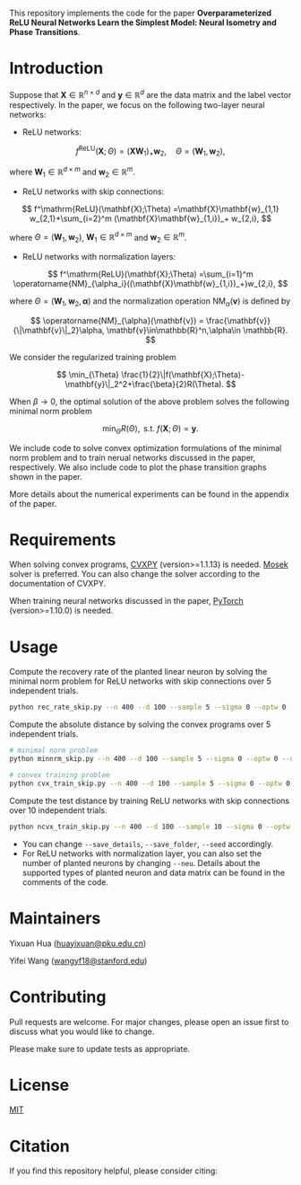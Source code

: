This repository implements the code for the paper **Overparameterized ReLU Neural Networks Learn the Simplest Model: Neural Isometry and Phase Transitions**.

# Introduction

Suppose that $\mathbf{X}\in \mathbb{R}^{n\times d}$ and $\mathbf{y}\in \mathbb{R}^d$ are the data matrix and the label vector respectively. In the paper, we focus on the following two-layer neural networks:

- ReLU networks:

  
$$
f^\mathrm{ReLU}(\mathbf{X};\Theta) =(\mathbf{X}\mathbf{W}_1)_+\mathbf{w}_2, \quad \Theta = (\mathbf{W}_1,\mathbf{w}_2),
$$


where $\mathbf{W}_1\in \mathbb{R}^{d\times m}$ and $\mathbf{w}_2\in \mathbb{R}^{m}$.

- ReLU networks with skip connections:

  
$$
f^\mathrm{ReLU}(\mathbf{X};\Theta) =\mathbf{X}\mathbf{w}_{1,1} w_{2,1}+\sum_{i=2}^m (\mathbf{X}\mathbf{w}_{1,i})_+ w_{2,i},
$$


where $\Theta = (\mathbf{W}_1,\mathbf{w}_2)$, $\mathbf{W}_1\in \mathbb{R}^{d\times m}$ and $\mathbf{w}_2\in \mathbb{R}^{m}$.

- ReLU networks with normalization layers:


$$
f^\mathrm{ReLU}(\mathbf{X};\Theta) =\sum_{i=1}^m \operatorname{NM}_{\alpha_i}((\mathbf{X}\mathbf{w}_{1,i})_+)w_{2,i},
$$


where $\Theta = (\mathbf{W}_1,\mathbf{w}_2,\mathbf{\alpha})$ and the normalization operation $\operatorname{NM}_\alpha(\mathbf{v})$ is defined by


$$
\operatorname{NM}_{\alpha}(\mathbf{v}) = \frac{\mathbf{v}}{\|\mathbf{v}\|_2}\alpha, \mathbf{v}\in\mathbb{R}^n,\alpha\in \mathbb{R}.
$$



We consider the regularized training problem 


$$
\min_{\Theta} \frac{1}{2}\|f(\mathbf{X};\Theta)-\mathbf{y}\|_2^2+\frac{\beta}{2}R(\Theta).
$$


When $\beta\to 0$, the optimal solution of the above problem solves the following minimal norm problem


$$
    \min_{\Theta} R(\Theta), \text{ s.t. } f(\mathbf{X};\Theta)=\mathbf{y}.
$$



We include code to solve convex optimization formulations of the minimal norm problem and to train nerual networks discussed in the paper, respectively. We also include code to plot the phase transition graphs shown in the paper. 

More details about the numerical experiments can be found in the appendix of the paper.

# Requirements

When solving convex programs, [CVXPY](https://www.cvxpy.org/install/index.html) (version>=1.1.13) is needed. [Mosek](https://www.mosek.com/downloads/) solver is preferred. You can also change the solver according to the documentation of CVXPY.

When training neural networks discussed in the paper, [PyTorch](https://pytorch.org/get-started/locally/) (version>=1.10.0) is needed.

# Usage

Compute the recovery rate of the planted linear neuron by solving the minimal norm problem for ReLU networks with skip connections over 5 independent trials. 
```bash
python rec_rate_skip.py --n 400 --d 100 --sample 5 --sigma 0 --optw 0 --optx 0
```

Compute the absolute distance by solving the convex programs over 5 independent trials. 
```bash
# minimal norm problem
python minnrm_skip.py --n 400 --d 100 --sample 5 --sigma 0 --optw 0 --optx 0

# convex training problem
python cvx_train_skip.py --n 400 --d 100 --sample 5 --sigma 0 --optw 0 --optx 0
```

Compute the test distance by training ReLU networks with skip connections over 10 independent trials. 
```bash
python ncvx_train_skip.py --n 400 --d 100 --sample 10 --sigma 0 --optw 0 --optx 0
```

- You can change `--save_details`, `--save_folder`, `--seed` accordingly. 
- For ReLU networks with normalization layer, you can also set the number of planted neurons by changing `--neu`. Details about the supported types of planted neuron and data matrix can be found in the comments of the code.

# Maintainers

Yixuan Hua (<huayixuan@pku.edu.cn>)

Yifei Wang (wangyf18@stanford.edu)

# Contributing

Pull requests are welcome. For major changes, please open an issue first to discuss what you would like to change.

Please make sure to update tests as appropriate.

# License

[MIT](https://choosealicense.com/licenses/mit/)

# Citation

If you find this repository helpful, please consider citing:
```

```